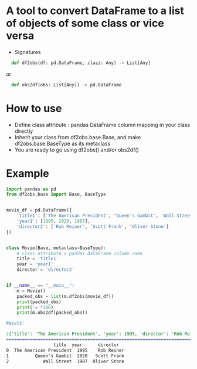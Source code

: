 # A tool to convert DataFrame to a list of objects of some class or vice versa
  - Signatures
  ```python
    def df2obs(df: pd.DataFrame, clazz: Any) -> List[Any]
  ```
  or
  ```python
    def obs2df(obs: List[Any]) -> pd.DataFrame
  ```
# How to use
  - Define class attribute : pandas DataFrame column mapping in your class directly
  - Inherit your class from df2obs.base.Base, and make df2obs.base.BaseType as its metaclass
  - You are ready to go using df2obs() and/or obs2df()
# Example
  ```python
  import pandas as pd
  from df2obs.base import Base, BaseType


  movie_df = pd.DataFrame({
      'title1': ['The American President', "Queen's Gambit", 'Wall Street'],
      'year1': [1995, 2020, 1987],
      'director2': ['Rob Reiner', 'Scott Frank', 'Oliver Stone']
  })


  class Movie(Base, metaclass=BaseType):
      # class attribute = pandas DataFrame column name
      title = 'title1'
      year = 'year1'
      director = 'director2'


  if __name__ == "__main__":
      m = Movie()
      packed_obs = list(m.df2obs(movie_df))
      print(packed_obs)
      print('='*100)
      print(m.obs2df(packed_obs))
  ```

  ```markdown
  Result:

  [{'title': 'The American President', 'year': 1995, 'director': 'Rob Reiner'}, {'title': "Queen's Gambit", 'year': 2020, 'director': 'Scott Frank'}, {'title': 'Wall  Street', 'year': 1987, 'director': 'Oliver Stone'}]
  ====================================================================================================
                    title  year      director
  0  The American President  1995    Rob Reiner
  1          Queen's Gambit  2020   Scott Frank
  2             Wall Street  1987  Oliver Stone
  ```